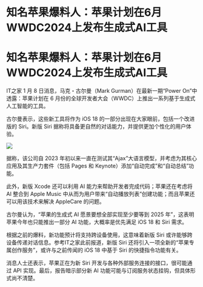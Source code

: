 # 知名苹果爆料人：苹果计划在6月WWDC2024上发布生成式AI工具

# 知名苹果爆料人：苹果计划在6月WWDC2024上发布生成式AI工具

IT之家 1 月 8 日消息，马克・古尔曼（Mark Gurman）在最新一期“Power On”中透露：苹果计划在 6
月份的全球开发者大会（WWDC）上推出一系列基于生成式人工智能的工具。

古尔曼表示，这些新工具将作为 iOS 18 的一部分出现在大家眼前，包括一个改进版的 Siri。新版 Siri
据称将具备更自然的对话能力，并提供更加个性化的用户体验。

![](https://inews.gtimg.com/om_bt/OP0jYVJ_tdlwJN9Qymb_9W1vjLvqSZx4sogKyFKDXVYk8AA/1000)

据称，该公司自 2023 年初以来一直在测试其“Ajax”大语言模型，并考虑为其核心应用及其生产力套件（包括 Pages 和
Keynote）添加“自动完成”和“自动总结”功能。

此外，新版 Xcode 还可以利用 AI 能力来帮助开发者完成代码；苹果还在考虑将 AI 整合到 Apple Music
中从而为用户带来“自动播放列表”创建功能；而且苹果还可以用该技术来解决 AppleCare 的问题。

古尔曼认为，“苹果的生成式 AI 愿景要想全部实现至少要等到 2025 年”，这表明苹果今年也只能推出一部分 AI 功能，大概率是优先满足 iOS 18 和
Siri 需求。

根据之前的爆料，新功能预计将支持跨设备使用，这意味着新版 Siri 或许能够跨设备传递对话信息。参考IT之家此前报道，新版 Siri
还将引入一项全新的“苹果专属创作服务”，或许与之前传闻的 iOS 18 中基于 Siri 的快捷指令功能有关。

消息人士还表示，苹果正在为新 Siri 开发与各种外部服务连接的接口，很可能通过 API 实现。最后，报告暗示部分新 AI
功能可能与订阅服务状态挂钩，但具体形式尚不清楚。


